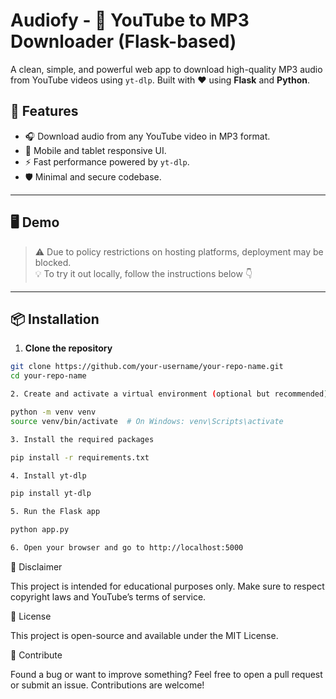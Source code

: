 # Audiofy - 🎵 YouTube to MP3 Downloader (Flask-based)

A clean, simple, and powerful web app to download high-quality MP3 audio from YouTube videos using `yt-dlp`. Built with ❤️ using **Flask** and **Python**.

## 🚀 Features

- 🎧 Download audio from any YouTube video in MP3 format.
- 📱 Mobile and tablet responsive UI.
- ⚡ Fast performance powered by `yt-dlp`.
- 🛡️ Minimal and secure codebase.

---

## 🖥️ Demo

> ⚠️ Due to policy restrictions on hosting platforms, deployment may be blocked.  
> 💡 To try it out locally, follow the instructions below 👇

---

## 📦 Installation

1. **Clone the repository**

```bash
git clone https://github.com/your-username/your-repo-name.git
cd your-repo-name

2. Create and activate a virtual environment (optional but recommended)

python -m venv venv
source venv/bin/activate  # On Windows: venv\Scripts\activate

3. Install the required packages

pip install -r requirements.txt

4. Install yt-dlp

pip install yt-dlp

5. Run the Flask app

python app.py

6. Open your browser and go to http://localhost:5000

```

📢 Disclaimer

This project is intended for educational purposes only.
Make sure to respect copyright laws and YouTube’s terms of service.

📜 License

This project is open-source and available under the MIT License.

🤝 Contribute

Found a bug or want to improve something?
Feel free to open a pull request or submit an issue. Contributions are welcome!
